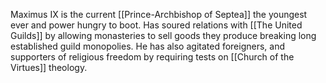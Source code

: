 
Maximus IX is the current [[Prince-Archbishop of Septea]] the youngest ever and power hungry to boot. Has soured relations with [[The United Guilds]] by allowing monasteries to sell goods they produce breaking long established guild monopolies. He has also agitated foreigners, and supporters of religious freedom by requiring tests on [[Church of the Virtues]] theology.
